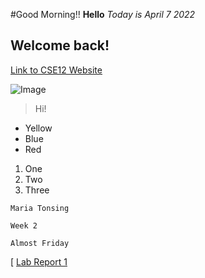 #Good Morning!!
**Hello**
*Today is April 7 2022*
## Welcome back!
[Link to CSE12 Website](https://sites.google.com/eng.ucsd.edu/cse-15l-spring-2022/home)

![Image](https://storage.googleapis.com/support-forums-api/attachment/thread-144001948-14294280532848992450.jpg)
> Hi!
* Yellow
* Blue
* Red
1. One
2. Two
3. Three

`Maria Tonsing`
```
Week 2
```

`Almost Friday`

[
[Lab Report 1](https://mtonsing.github.io/<your-lab-reports-repo>/lab-report-1-week-2.html)